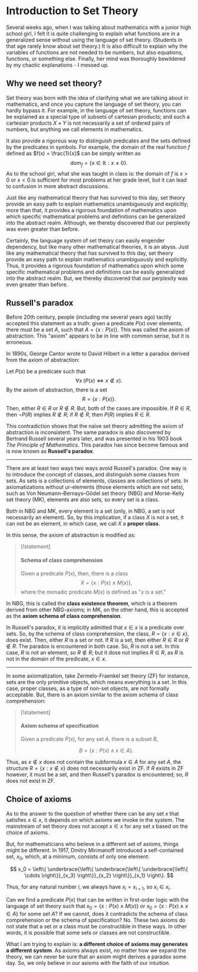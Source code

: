  
# Introduction to Set Theory

Several weeks ago, when I was talking about mathematics with a junior high school girl, I felt it is quite challenging to explain what functions are in a generalized sense without using the language of set theory. (Students in that age rarely know about set theory.) It is also difficult to explain why the variables of functions are not needed to be numbers, but also equations, functions, or something else. Finally, her mind was thoroughly bewildered by my chaotic explanations - I messed up.

## Why we need set theory?

Set theory was born with the idea of clarifying what we are talking about in mathematics, and once you capture the language of set theory, you can hardly bypass it. For example, in the language of set theory, functions can be explained as a special type of subsets of cartesian products; and such a cartesian products $X \times Y$ is not necessarily a set of ordered pairs of numbers, but anything we call elements in mathematics.

It also provide a rigorous way to distinguish predicates and the sets defined by the predicates in symbols. For example, the domain of the real function $f$ defined as $f(x) = \frac{1}{x}$ can be simply written as
$$
\mathrm{dom}_f = \{ x \in \mathbb R: x \ne 0 \}.
$$
As to the school girl, what she was taught in class is: the domain of $f$ is $x > 0$ or $x < 0$.is sufficient for most problems at her grade level, but it can lead to confusion in more abstract discussions.

Just like any mathematical theory that has survived to this day, set theory provide an easy path to explain mathematics unambiguously and explicitly; more than that, it provides a rigorous foundation of mathematics upon which specific mathematical problems and definitions can be generalized into the abstract realm. Although, we thereby discovered that our perplexity was even greater than before.

Certainly, the language system of set theory can easily engender dependency, but like many other mathematical theories, it is an abyss. Just like any mathematical theory that has survived to this day, set theory provide an easy path to explain mathematics unambiguously and explicitly. Thus, it provides a rigorous foundation of mathematics upon which some specific mathematical problems and definitions can be easily generalized into the abstract realm. But, we thereby discovered that our perplexity was even greater than before.

## Russell's paradox

Before 20th century, people (including me several years ago) tacitly accepted this statement as a truth: given a predicate $P(x)$ over elements, there must be a set $A$, such that $A = \{x: P(x)\}$. This was called the axiom of abstraction. This "axiom" appears to be in line with common sense, but it is erroneous.

In 1890s, George Cantor wrote to David Hilbert in a letter a paradox derived from the axiom of abstraction:

Let $P(x)$ be a predicate such that
$$
\forall x\; (P(x) \iff x \notin x).
$$
By the axiom of abstraction, there is a set
$$
R = \{x: P(x)\}.
$$
Then, either $R \in R$ or $R \notin R$. But, both of the cases are impossible. If $R \in R$, then $\neg P(R)$ implies $R \notin R$; if $R \notin R$, then $P(R)$ implies $R \in R$.

This contradiction shows that the naïve set theory admitting the axiom of abstraction is inconsistent. The same paradox is also discovered by Bertrand Russell several years later, and was presented in his 1903 book *The Principle of Mathematics*. This paradox has since become famous and is now known as **Russell's paradox**.

---

There are at least two ways two ways avoid Russell's paradox. One way is to introduce the concept of classes, and distinguish some classes from sets. As sets is a collections of elements, classes are collections of sets. In axiomatizations without ur-elements (those elements which are not sets), such as Von Neumann–Bernays–Gödel set theory (NBG) and Morse-Kelly set theory (MK), elements are also sets, so every set is a class.

Both in NBG and MK, every element is a set (only, in NBG, a set is not necessarily an element). So, by this implication, if a class $X$ is not a set, it can not be an element, in which case, we call $X$ a **proper class**.

In this sense, the axiom of abstraction is modified as:

> [!statement]
> 
> #### Schema of class comprehension
> 
> Given a predicate $P(x)$, then, there is a class
> $$
> X = \{ x: P(x) \land M(x) \},
> $$
> where the monadic predicate $M(x)$ is defined as "$x$ is a set."

In NBG, this is called the **class existence theorem**, which is a theorem derived from other NBG-axioms; in MK, on the other hand, this is accepted as the **axiom schema of class comprehension**.

In Russell's paradox, it is implicitly admitted that $x \in x$ is a predicate over sets. So, by the schema of class comprehension, the class, $R = \{x: x \in x\}$, does exist. Then, either $R$ is a set or not. If $R$ is a set, then either $R \in R$ or $R \notin R$. The paradox is encountered in both case. So, $R$ is not a set. In this case, $R$ is not an element, so $R \notin R$; but it dose not implies $R \in R$, as $R$ is not in the domain of the predicate, $x \in x$.

---

In some axiomatization, take Zermelo-Fraenkel set theory (ZF) for instance, sets are the only primitive objects, which means everything is a set. In this case, proper classes, as a type of non-set objects, are not formally acceptable. But, there is an axiom similar to the axiom schema of class comprehension:

> [!statement]
> 
> #### Axiom schema of specification
> 
> Given a predicate $P(x)$, for any set $A$, there is a subset $B$,
> 
> $$
> B = \{ x: P(x) \land x \in A \}.
> $$

Thus, as $x \notin x$ does not contain the subformula $x \in A$ for any set $A$, the structure $R = \{x: x \notin x\}$ does not necessarily exist in ZF. If $R$ exists in ZF however, it must be a set, and then Russell's paradox is encountered; so, $R$ does not exist in ZF.

## Choice of axioms

As to the answer to the question of whether there can be any set $x$ that satisfies $x \in x$, it depends on which axioms we invoke in the system. The mainstream of set theory does not accept $x \in x$ for any set $x$ based on the choice of axioms.

But, for mathematicians who believe in a different set of axioms, things might be different. In 1917, Dmitry Mirimanoff introduced a self-contained set, $x_0$, which, at a minimum, consists of only one element:


$$
x_0 = \left\{ \underbrace{\left\{ \underbrace{\left\{ \underbrace{\left\{ \cdots \right\}}_{x_3} \right\}}_{x_2} \right\}}_{x_1} \right\}.
$$

Thus, for any natural number $i$, we always have $x_i = x_{i + 1}$, so $x_i \in x_i$.

Can we find a predicate $P(x)$ that can be written in first-order logic with the language of set theory such that $x_0 = \{ x : P(x) \land M(x) \}$ or $x_0 = \{ x : P(x) \land x \in A\}$ for some set $A$? If we cannot, does it contradicts the schema of class comprehension or the schema of specification? No. These two axioms do not state that a set or a class must be constructible in these ways. In other words, it is possible that some sets or classes are not constructible.

What I am trying to explain is: **a different choice of axioms may generates a different system**. As axioms always exist, no matter how we expand the theory, we can never be sure that an axiom might derives a paradox some day. So, we only believe in our axioms with the faith of our intuition.